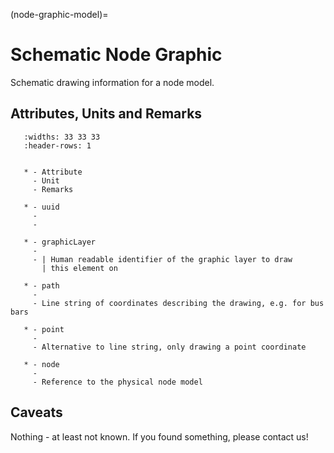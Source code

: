 (node-graphic-model)=

# Schematic Node Graphic

Schematic drawing information for a node model.

## Attributes, Units and Remarks

```{list-table}
   :widths: 33 33 33
   :header-rows: 1


   * - Attribute
     - Unit
     - Remarks

   * - uuid
     -
     -

   * - graphicLayer
     -
     - | Human readable identifier of the graphic layer to draw
       | this element on

   * - path
     -
     - Line string of coordinates describing the drawing, e.g. for bus bars

   * - point
     -
     - Alternative to line string, only drawing a point coordinate

   * - node
     -
     - Reference to the physical node model

```

## Caveats

Nothing - at least not known.
If you found something, please contact us!
